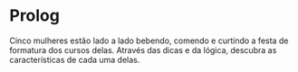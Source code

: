 # Prolog
Cinco mulheres estão lado a lado bebendo, comendo e curtindo a festa de formatura dos cursos delas. Através das dicas e da lógica,
descubra as características de cada uma delas.
